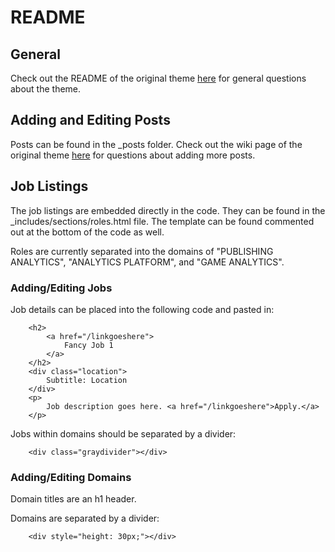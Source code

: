 # README


## General
Check out the README of the original theme [here](https://github.com/jarrekk/Jalpc/blob/master/README.md#index-page) for general questions about the theme. 

## Adding and Editing Posts
Posts can be found in the _posts folder. 
Check out the wiki page of the original theme [here](https://github.com/jarrekk/Jalpc/wiki/How-to-add-posts) for questions about adding more posts. 

## Job Listings
The job listings are embedded directly in the code. They can be found in the _includes/sections/roles.html file. The template can be found commented out at the bottom of the code as well. 

Roles are currently separated into the domains of "PUBLISHING ANALYTICS", "ANALYTICS PLATFORM", and "GAME ANALYTICS". 

### Adding/Editing Jobs
Job details can be placed into the following code and pasted in:
~~~~
    <h2>
        <a href="/linkgoeshere">
            Fancy Job 1
        </a>
    </h2>
    <div class="location">
        Subtitle: Location
    </div>
    <p> 
        Job description goes here. <a href="/linkgoeshere">Apply.</a>
    </p>
~~~~

Jobs within domains should be separated by a divider:
~~~~
    <div class="graydivider"></div>
~~~~

### Adding/Editing Domains
Domain titles are an h1 header. 

Domains are separated by a divider:
~~~~
    <div style="height: 30px;"></div>
~~~~